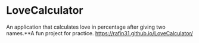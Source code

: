 # LoveCalculator
An application that calculates love in percentage after giving two names.**A fun project for practice.
https://rafin31.github.io/LoveCalculator/
